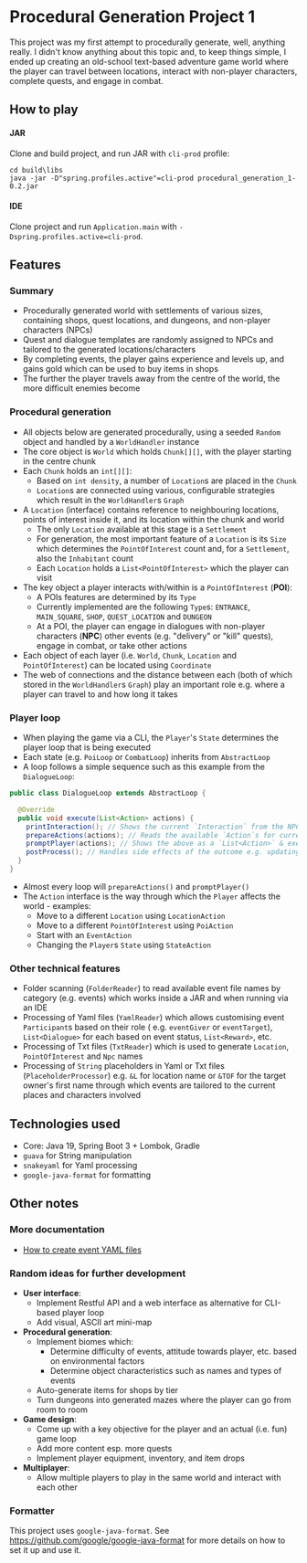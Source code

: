 # Procedural Generation Project 1

This project was my first attempt to procedurally generate, well, anything really. I didn't know anything about this
topic and, to keep things simple, I ended up creating an old-school text-based adventure game world where the player can
travel between locations, interact with non-player characters, complete quests, and engage in combat.

## How to play

#### JAR

Clone and build project, and run JAR with `cli-prod` profile:

```shell
cd build\libs 
java -jar -D"spring.profiles.active"=cli-prod procedural_generation_1-0.2.jar
```

#### IDE

Clone project and run `Application.main` with `-Dspring.profiles.active=cli-prod`.

## Features

### Summary

- Procedurally generated world with settlements of various sizes, containing shops, quest locations,
  and dungeons, and non-player characters (NPCs)
- Quest and dialogue templates are randomly assigned to NPCs and tailored to the generated locations/characters
- By completing events, the player gains experience and levels up, and gains gold which can be used to buy items in
  shops
- The further the player travels away from the centre of the world, the more difficult enemies become

### Procedural generation

- All objects below are generated procedurally, using a seeded `Random` object and handled by a `WorldHandler` instance
- The core object is `World` which holds `Chunk[][]`, with the player starting in the centre chunk
- Each `Chunk` holds an `int[][]`:
    - Based on `int density`, a number of `Location`s are placed in the `Chunk`
    - `Location`s are connected using various, configurable strategies which result in the `WorldHandler`s `Graph`
- A `Location` (interface) contains reference to neighbouring locations, points of interest inside it, and its location
  within the chunk and world
    - The only `Location` available at this stage is a `Settlement`
    - For generation, the most important feature of a `Location` is its `Size` which determines the `PointOfInterest`
      count and, for a `Settlement`, also the `Inhabitant` count
    - Each `Location` holds a `List<PointOfInterest>` which the player can visit
- The key object a player interacts with/within is a `PointOfInterest` (**POI**):
    - A POIs features are determined by its `Type`
    - Currently implemented are the following `Type`s: `ENTRANCE`, `MAIN_SQUARE`, `SHOP`, `QUEST_LOCATION` and `DUNGEON`
    - At a POI, the player can engage in dialogues with non-player characters (**NPC**) other events (e.g. "delivery"
      or "kill" quests), engage in combat, or take other actions
- Each object of each layer (i.e. `World`, `Chunk`, `Location` and `PointOfInterest`) can be located using `Coordinate`
- The web of connections and the distance between each (both of which stored in the `WorldHandler`s `Graph`)
  play an important role e.g. where a player can travel to and how long it takes

### Player loop

- When playing the game via a CLI, the `Player`'s `State` determines the player loop that is being executed
- Each state (e.g. `PoiLoop` or `CombatLoop`) inherits from `AbstractLoop`
- A loop follows a simple sequence such as this example from the `DialogueLoop`:

```java
public class DialogueLoop extends AbstractLoop {

  @Override
  public void execute(List<Action> actions) {
    printInteraction(); // Shows the current `Interaction` from the NPCs `Dialogue`
    prepareActions(actions); // Reads the available `Action`s for current `Dialogue` from `Event`
    promptPlayer(actions); // Shows the above as a `List<Action>` & executes the selection `Action`
    postProcess(); // Handles side effects of the outcome e.g. updating the `Event`
  }
}
```

- Almost every loop will `prepareActions()` and `promptPlayer()`
- The `Action` interface is the way through which the `Player` affects the world - examples:
    - Move to a different `Location` using `LocationAction`
    - Move to a different `PointOfInterest` using `PoiAction`
    - Start with an `EventAction`
    - Changing the `Player`s `State` using `StateAction`

### Other technical features

- Folder scanning (`FolderReader`) to read available event file names by category (e.g. events) which works inside a JAR
  and when running via an IDE
- Processing of Yaml files (`YamlReader`) which allows customising event `Participant`s based on their role (
  e.g. `eventGiver` or `eventTarget`), `List<Dialogue>` for each based on event status, `List<Reward>`, etc.
- Processing of Txt files (`TxtReader`) which is used to generate `Location`, `PointOfInterest` and `Npc` names
- Processing of `String` placeholders in Yaml or Txt files (`PlaceholderProcessor`) e.g. `&L` for location name
  or `&TOF` for the target owner's first name through which events are tailored to the current places and characters
  involved

## Technologies used

- Core: Java 19, Spring Boot 3 + Lombok, Gradle
- `guava` for String manipulation
- `snakeyaml` for Yaml processing
- `google-java-format` for formatting

## Other notes

### More documentation

- [How to create event YAML files](docs/HOW_TO_YAML_EVENTS.md)

### Random ideas for further development

- **User interface**:
    - Implement Restful API and a web interface as alternative for CLI-based player loop
    - Add visual, ASCII art mini-map
- **Procedural generation**:
    - Implement biomes which:
        - Determine difficulty of events, attitude towards player, etc. based on environmental factors
        - Determine object characteristics such as names and types of events
    - Auto-generate items for shops by tier
    - Turn dungeons into generated mazes where the player can go from room to room
- **Game design**:
    - Come up with a key objective for the player and an actual (i.e. fun) game loop
    - Add more content esp. more quests
    - Implement player equipment, inventory, and item drops
- **Multiplayer**:
    - Allow multiple players to play in the same world and interact with each other

### Formatter

This project uses `google-java-format`. See https://github.com/google/google-java-format for more details on how to set
it up and use it.

